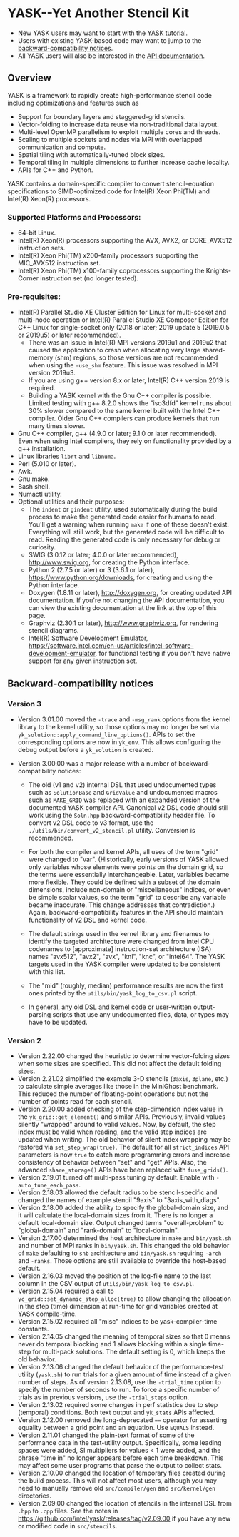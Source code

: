 # YASK--Yet Another Stencil Kit

* New YASK users may want to start with the [YASK tutorial](http://intel.github.io/yask/YASK-tutorial.pdf).
* Users with existing YASK-based code may want to jump to the [backward-compatibility notices](#backward-compatibility-notices).
* All YASK users will also be interested in the [API documentation](http://intel.github.io/yask/api/html/index.html).

## Overview
YASK is a framework to rapidly create high-performance stencil code including optimizations and features such as
* Support for boundary layers and staggered-grid stencils.
* Vector-folding to increase data reuse via non-traditional data layout.
* Multi-level OpenMP parallelism to exploit multiple cores and threads.
* Scaling to multiple sockets and nodes via MPI with overlapped communication and compute.
* Spatial tiling with automatically-tuned block sizes.
* Temporal tiling in multiple dimensions to further increase cache locality.
* APIs for C++ and Python.

YASK contains a domain-specific compiler to convert stencil-equation specifications to SIMD-optimized code for Intel(R) Xeon Phi(TM) and Intel(R) Xeon(R) processors.

### Supported Platforms and Processors:
* 64-bit Linux.
* Intel(R) Xeon(R) processors supporting the AVX, AVX2, or CORE_AVX512 instruction sets.
* Intel(R) Xeon Phi(TM) x200-family processors supporting the MIC_AVX512 instruction set.
* Intel(R) Xeon Phi(TM) x100-family coprocessors supporting the Knights-Corner instruction set (no longer tested).

### Pre-requisites:
* Intel(R) Parallel Studio XE Cluster Edition for Linux
  for multi-socket and multi-node operation or
  Intel(R) Parallel Studio XE Composer Edition for C++ Linux
  for single-socket only
  (2018 or later; 2019 update 5 (2019.0.5 or 2019u5) or later recommended).
     * There was an issue in Intel(R) MPI versions 2019u1 and 2019u2 that
       caused the application to crash when allocating very
       large shared-memory (shm) regions, so those
       versions are not recommended when using the `-use_shm` feature.
       This issue was resolved in MPI version 2019u3.
     * If you are using g++ version 8.x or later, Intel(R) C++ version 2019
       is required.
     * Building a YASK kernel with the Gnu C++ compiler is possible.
       Limited testing with g++ 8.2.0 shows the "iso3dfd" kernel
       runs about 30% slower compared to the same kernel built with
       the Intel C++ compiler.
       Older Gnu C++ compilers can produce kernels that run
       many times slower.
* Gnu C++ compiler, g++ (4.9.0 or later; 9.1.0 or later recommended).
  Even when using Intel compilers, they rely on functionality provided by a g++ installation.
* Linux libraries `librt` and `libnuma`.
* Perl (5.010 or later).
* Awk.
* Gnu make.
* Bash shell.
* Numactl utility.
* Optional utilities and their purposes:
    * The `indent` or `gindent` utility, used automatically during the build process
      to make the generated code easier for humans to read.
      You'll get a warning when running `make` if one of these doesn't exist.
      Everything will still work, but the generated code will be difficult to read.
      Reading the generated code is only necessary for debug or curiosity.
    * SWIG (3.0.12 or later; 4.0.0 or later recommended),
      http://www.swig.org, for creating the Python interface.
    * Python 2 (2.7.5 or later) or 3 (3.6.1 or later),
      https://www.python.org/downloads, for creating and using the Python interface.
    * Doxygen (1.8.11 or later),
      http://doxygen.org, for creating updated API documentation.
      If you're not changing the API documentation, you can view the existing documentation
      at the link at the top of this page.
    * Graphviz (2.30.1 or later),
      http://www.graphviz.org, for rendering stencil diagrams.
    * Intel(R) Software Development Emulator,
      https://software.intel.com/en-us/articles/intel-software-development-emulator,
      for functional testing if you don't have native support for any given instruction set.

## Backward-compatibility notices
### Version 3
* Version 3.01.00 moved the `-trace` and `-msg_rank` options from the kernel
  library to the kernel utility, so those options may no longer be set via
  `yk_solution::apply_command_line_options()`. APIs to set the corresponding
  options are now in `yk_env`. This allows configuring the debug output
  before a `yk_solution` is created.

* Version 3.00.00 was a major release with a number of backward-compatibility notices:

  - The old (v1 and v2) internal DSL that used undocumented types such as
    `SolutionBase` and `GridValue` and undocumented macros such as
    `MAKE_GRID` was replaced with an expanded version of the documented YASK
    compiler API.  Canonical v2 DSL code should still work using the
    `Soln.hpp` backward-compatibility header file.  To convert v2 DSL code
    to v3 format, use the `./utils/bin/convert_v2_stencil.pl` utility.
    Conversion is recommended.

  - For both the compiler and kernel APIs, all uses of the term "grid" were
    changed to "var".  (Historically, early versions of YASK allowed only
    variables whose elements were points on the domain grid, so the terms
    were essentially interchangeable. Later, variables became more flexible.
    They could be defined with a subset of the domain dimensions, include
    non-domain or "miscellaneous" indices, or even be simple scalar values,
    so the term "grid" to describe any variable became inaccurate. This
    change addresses that contradiction.) Again, backward-compatibility
    features in the API should maintain functionality of v2 DSL and kernel
    code.

  - The default strings used in the kernel library and filenames to identify
    the targeted architecture were changed from Intel CPU codenames to
    [approximate] instruction-set architecture (ISA) names "avx512", "avx2",
    "avx", "knl", "knc", or "intel64". The YASK targets used in the YASK
    compiler were updated to be consistent with this list.

  - The "mid" (roughly, median) performance results are now the first
    ones printed by the `utils/bin/yask_log_to_csv.pl` script.

  - In general, any old DSL and kernel code or user-written output-parsing
    scripts that use any undocumented files, data, or types may have to be
    updated.

### Version 2
* Version 2.22.00 changed the heuristic to determine vector-folding sizes when some
sizes are specified. This did not affect the default folding sizes.
* Version 2.21.02 simplified the example 3-D stencils (`3axis`, `3plane`, etc.)
to calculate simple averages like those in the MiniGhost benchmark.
This reduced the number of floating-point operations but not the number of points read for each stencil.
* Version 2.20.00 added checking of the step-dimension index value in the `yk_grid::get_element()` and similar APIs.
Previously, invalid values silently "wrapped" around to valid values.
Now, by default, the step index must be valid when reading, and the valid step indices are updated when writing.
The old behavior of silent index wrapping may be restored via `set_step_wrap(true)`.
The default for all `strict_indices` API parameters is now `true` to catch more programming errors and
increase consistency of behavior between "set" and "get" APIs.
Also, the advanced `share_storage()` APIs have been replaced with `fuse_grids()`.
* Version 2.19.01 turned off multi-pass tuning by default. Enable with `-auto_tune_each_pass`.
* Version 2.18.03 allowed the default radius to be stencil-specific and changed the names of example stencil "9axis" to "3axis_with_diags".
* Version 2.18.00 added the ability to specify the global-domain size, and it will calculate the local-domain sizes from it.
There is no longer a default local-domain size.
Output changed terms "overall-problem" to "global-domain" and "rank-domain" to "local-domain".
* Version 2.17.00 determined the host architecture in `make` and `bin/yask.sh` and number of MPI ranks in `bin/yask.sh`.
This changed the old behavior of `make` defaulting to `snb` architecture and `bin/yask.sh` requiring `-arch` and `-ranks`.
Those options are still available to override the host-based default.
* Version 2.16.03 moved the position of the log-file name to the last column in the CSV output of `utils/bin/yask_log_to_csv.pl`.
* Version 2.15.04 required a call to `yc_grid::set_dynamic_step_alloc(true)` to allow changing the
allocation in the step (time) dimension at run-time for grid variables created at YASK compile-time.
* Version 2.15.02 required all "misc" indices to be yask-compiler-time constants.
* Version 2.14.05 changed the meaning of temporal sizes so that 0 means never do temporal blocking and 1 allows blocking within a single time-step for multi-pack solutions. The default setting is 0, which keeps the old behavior.
* Version 2.13.06 changed the default behavior of the performance-test utility (`yask.sh`) to run trials for a given amount of time instead of a given number of steps. As of version 2.13.08, use the `-trial_time` option to specify the number of seconds to run. To force a specific number of trials as in previous versions, use the `-trial_steps` option.
* Version 2.13.02 required some changes in perf statistics due to step (temporal) conditions. Both text output and `yk_stats` APIs affected.
* Version 2.12.00 removed the long-deprecated `==` operator for asserting equality between a grid point and an equation. Use `EQUALS` instead.
* Version 2.11.01 changed the plain-text format of some of the performance data in the test-utility output. Specifically, some leading spaces were added, SI multipliers for values < 1 were added, and the phrase "time in" no longer appears before each time breakdown. This may affect some user programs that parse the output to collect stats.
* Version 2.10.00 changed the location of temporary files created during the build process. This will not affect most users, although you may need to manually remove old `src/compiler/gen` and `src/kernel/gen` directories.
* Version 2.09.00 changed the location of stencils in the internal DSL from `.hpp` to `.cpp` files. See the notes in https://github.com/intel/yask/releases/tag/v2.09.00 if you have any new or modified code in `src/stencils`.
